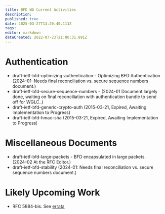 ```yaml
---
title: BFD WG Current Activities
description: 
published: true
date: 2025-03-27T13:20:40.111Z
tags: 
editor: markdown
dateCreated: 2022-07-23T21:00:31.891Z
---
```


# Authentication

* draft-ietf-bfd-optimizing-authentication - Optimizing BFD Authentication (2024-01: Needs final reconciliation vs. secure sequence numbers document.)
* draft-ietf-bfd-secure-sequence-numbers - (2024-01 Document largely done, waiting on final reconciliation with authentication bundle to send off for WGLC..)
* draft-ietf-bfd-generic-crypto-auth (2015-03-21, Expired, Awaiting Implementation to Progress)
* draft-ietf-bfd-hmac-sha (2015-03-21, Expired, Awaiting Implementation to Progress)

# Miscellaneous Documents

* draft-ietf-bfd-large-packets - BFD encapsulated in large packets. (2024-02 At the RFC Editor.)
* draft-ietf-bfd-stability (2024-01: Needs final reconciliation vs. secure sequence numbers document.)

# Likely Upcoming Work

* RFC 5884-bis. See [errata](https://www.rfc-editor.org/errata_search.php?rfc=5884)
